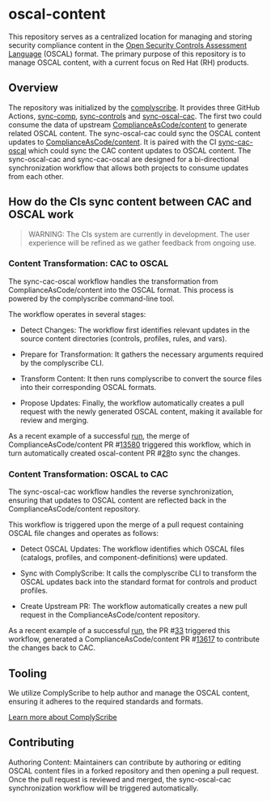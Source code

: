 # oscal-content

This repository serves as a centralized location for managing and storing security compliance content in the [Open Security Controls Assessment Language](https://pages.nist.gov/OSCAL/) (OSCAL) format. The primary purpose of this repository is to manage OSCAL content, with a current focus on Red Hat (RH) products.

## Overview
The repository was initialized by the [complyscribe](https://github.com/complytime/complyscribe). It provides three GitHub Actions, [sync-comp](.github/workflows/sync-comp.yml), [sync-controls](.github/workflows/sync-controls.yml) and [sync-oscal-cac](.github/workflows/sync-oscal-cac.yml). The first two could consume the data of upstream [ComplianceAsCode/content](https://github.com/ComplianceAsCode/content) to generate related OSCAL content. The sync-oscal-cac could sync the OSCAL content updates to [ComplianceAsCode/content](https://github.com/ComplianceAsCode/content). It is paired with the CI [sync-cac-oscal](https://github.com/ComplianceAsCode/content/blob/master/.github/workflows/sync-cac-oscal.yml) which could sync the CAC content updates to OSCAL content. The sync-oscal-cac and sync-cac-oscal are designed for a bi-directional synchronization workflow that allows both projects to consume updates from each other.

## How do the CIs sync content between CAC and OSCAL work
> WARNING: The CIs system are currently in development. The user experience will be refined as we gather feedback from ongoing use.
### Content Transformation: CAC to OSCAL
The sync-cac-oscal workflow handles the transformation from ComplianceAsCode/content into the OSCAL format. This process is powered by the complyscribe command-line tool.

The workflow operates in several stages:

- Detect Changes: The workflow first identifies relevant updates in the source content directories (controls, profiles, rules, and vars).

- Prepare for Transformation: It gathers the necessary arguments required by the complyscribe CLI.

- Transform Content: It then runs complyscribe to convert the source files into their corresponding OSCAL formats.

- Propose Updates: Finally, the workflow automatically creates a pull request with the newly generated OSCAL content, making it available for review and merging.

As a recent example of a successful [run](https://github.com/ComplianceAsCode/content/actions/runs/15688668981/job/44198205023), the merge of ComplianceAsCode/content PR #[13580](https://github.com/ComplianceAsCode/content/pull/13580) triggered this workflow, which in turn automatically created oscal-content PR #[28](https://github.com/ComplianceAsCode/oscal-content/pull/28)to sync the changes.

### Content Transformation: OSCAL to CAC
The sync-oscal-cac workflow handles the reverse synchronization, ensuring that updates to OSCAL content are reflected back in the ComplianceAsCode/content repository.

This workflow is triggered upon the merge of a pull request containing OSCAL file changes and operates as follows:

- Detect OSCAL Updates: The workflow identifies which OSCAL files (catalogs, profiles, and component-definitions) were updated.

- Sync with ComplyScribe: It calls the complyscribe CLI to transform the OSCAL updates back into the standard format for controls and product profiles.

- Create Upstream PR: The workflow automatically creates a new pull request in the ComplianceAsCode/content repository.

As a recent example of a successful [run](https://github.com/ComplianceAsCode/oscal-content/actions/runs/15841883094/job/44656004616), the PR #[33](https://github.com/ComplianceAsCode/oscal-content/pull/33) triggered this workflow, generated a ComplianceAsCode/content PR #[13617](https://github.com/ComplianceAsCode/content/pull/13617) to contribute the changes back to CAC.

## Tooling
We utilize ComplyScribe to help author and manage the OSCAL content, ensuring it adheres to the required standards and formats.

[Learn more about ComplyScribe](https://github.com/complytime/complyscribe)

## Contributing

Authoring Content: Maintainers can contribute by authoring or editing OSCAL content files in a forked repository and then opening a pull request. Once the pull request is reviewed and merged, the sync-oscal-cac synchronization workflow will be triggered automatically.
